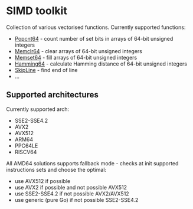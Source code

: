 # SIMD toolkit

Collection of various vectorised functions. Currently supported functions:
* [Popcnt64](popcnt64) - count number of set bits in arrays of 64-bit unsigned integers
* [Memclr64](memclr64) - clear arrays of 64-bit unsigned integers
* [Memset64](memclr64) - fill arrays of 64-bit unsigned integers
* [Hamming64](hamming64) - calculate Hamming distance of 64-bit unsigned integers
* [SkipLine](skipline) - find end of line
* ...

## Supported architectures

Currently supported arch:
* SSE2-SSE4.2
* AVX2
* AVX512
* ARM64
* PPC64LE
* RISCV64

All AMD64 solutions supports fallback mode - checks at init supported instructions sets and choose the optimal:
* use AVX512 if possible
* use AVX2 if possible and not possible AVX512
* use SSE2-SSE4.2 if not possible AVX2/AVX512
* use generic (pure Go) if not possible SSE2-SSE4.2
